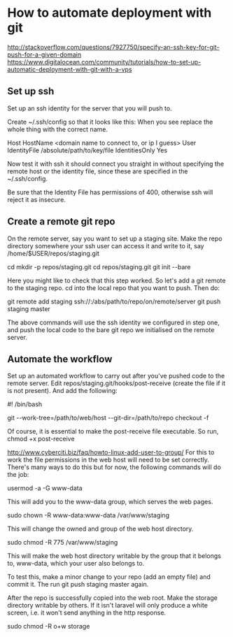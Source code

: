 # How to automate deployment with git

http://stackoverflow.com/questions/7927750/specify-an-ssh-key-for-git-push-for-a-given-domain
https://www.digitalocean.com/community/tutorials/how-to-set-up-automatic-deployment-with-git-with-a-vps

## Set up ssh

Set up an ssh identity for the server that you will push to.

Create ~/.ssh/config so that it looks like this:
When you see <name> replace the whole thing with the correct name.

Host <name of identity>
    HostName <domain name to connect to, or ip I guess>
    User <name of user on remote system>
    IdentityFile /absolute/path/to/key/file
    IdentitiesOnly Yes

Now test it with ssh <name of identity> it should connect you straight in without specifying the remote host or the identity file, since these are specified in the ~/.ssh/config.

Be sure that the Identity File has permissions of 400, otherwise ssh will reject it as insecure.

## Create a remote git repo

On the remote server, say you want to set up a staging site. Make the repo directory somewhere your ssh user can access it and write to it, say /home/$USER/repos/staging.git

cd 
mkdir -p repos/staging.git
cd repos/staging.git
git init --bare

Here you might like to check that this step worked. So let's add a git remote to the staging repo.
cd into the local repo that you want to push. Then do:

git remote add staging ssh://<name of identity>:/abs/path/to/repo/on/remote/server
git push staging master

The above commands will use the ssh identity we configured in step one, and push the local code to the bare git repo we initialised on the remote server.

## Automate the workflow

Set up an automated workflow to carry out after you've pushed code to the remote server. Edit repos/staging.git/hooks/post-receive (create the file if it is not present). And add the following:

#! /bin/bash

git --work-tree=/path/to/web/host --git-dir=/path/to/repo checkout -f

Of course, it is essential to make the post-receive file executable. So run, 
chmod +x post-receive

http://www.cyberciti.biz/faq/howto-linux-add-user-to-group/
For this to work the file permissions in the web host will need to be set correctly. There's many ways to do this but for now, the following commands will do the job:

usermod -a -G www-data <your user name>

This will add you to the www-data group, which serves the web pages. 

sudo chown -R www-data:www-data /var/www/staging

This will change the owned and group of the web host directory.

sudo chmod -R 775 /var/www/staging

This will make the web host directory writable by the group that it belongs to, www-data, which your user also belongs to.

To test this, make a minor change to your repo (add an empty file) and commit it. The run git push staging master again.

After the repo is successfully copied into the web root. Make the storage directory writable by others. If it isn't laravel will only produce a white screen, i.e. it won't send anything in the http response.

sudo chmod -R o+w storage
